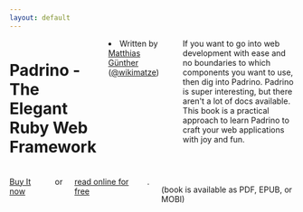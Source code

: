 ```yaml
---
layout: default
---
```

<div class="row">
  <div class="twelve columns">
    <h1>Padrino - The Elegant Ruby Web Framework</h1>
    <li class="info badge author">
      Written by <a href="http://wikimatze.de">Matthias Günther</a>
      (<a href="http://twitter.com/wikimatze">@wikimatze</a>)
    </li>
    <hr>
    If you want to go into web development with ease and no boundaries to which
    components you want to use, then dig into Padrino. Padrino is super interesting,
    but there aren't a lot of docs available. This book is a practical approach to
    learn Padrino to craft your web applications with joy and fun.
  </div>
</div>
<br>

<div class="row">
  <div class="seven columns">
    <div class="pretty large secondary btn"><a href="https://leanpub.com/padrino#">Buy It now</a></div>
    or <a href="/book_index.html">read online for free</a>.
    <p>(book is available as PDF, EPUB, or MOBI)</p>
  </div>
</div>
